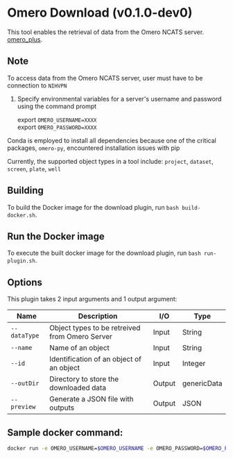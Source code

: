 # Omero Download (v0.1.0-dev0)

This tool enables the retrieval of data from the Omero NCATS server.  [omero_plus](http://165.112.226.159/omero_plus/login/?url=%2Fwebclient%2F).

## Note
To access data from the Omero NCATS server, user must have to be connection to `NIHVPN`
1. Specify environmental variables for a server's username and password using the command prompt

   export `OMERO_USERNAME=XXXX` \
   export `OMERO_PASSWORD=XXXX`


Conda is employed to install all dependencies because one of the critical packages, `omero-py`, encountered installation issues with pip

Currently, the supported object types in a tool include:  `project`, `dataset`, `screen`, `plate`, `well`


## Building

To build the Docker image for the download plugin, run
`bash build-docker.sh`.

## Run the Docker image

To execute the built docker image for the download plugin, run
`bash run-plugin.sh`.

## Options

This plugin takes 2 input arguments and
1 output argument:

| Name            | Description                                                  | I/O    | Type        |
| --------------- | ------------------------------------------------------------ | ------ | ----------- |
| `--dataType`      | Object types to be retreived from Omero Server                    | Input  | String      |
| `--name  `      | Name of an object                   | Input  | String      |
| `--id  `      |  Identification of an object of an object                 | Input  | Integer      |
| `--outDir`      | Directory to store the downloaded data                  | Output | genericData |
| `--preview`      | Generate a JSON file with outputs                  | Output | JSON |



## Sample docker command:
```bash
docker run -e OMERO_USERNAME=$OMERO_USERNAME -e OMERO_PASSWORD=$OMERO_PASSWORD -v /home/ec2-user/data/:/home/ec2-user/data/ polusai/omero-download-tool:0.1.0-dev0 --dataType="plate" --id=108 --outDir=/home/ec2-user/data/output```
